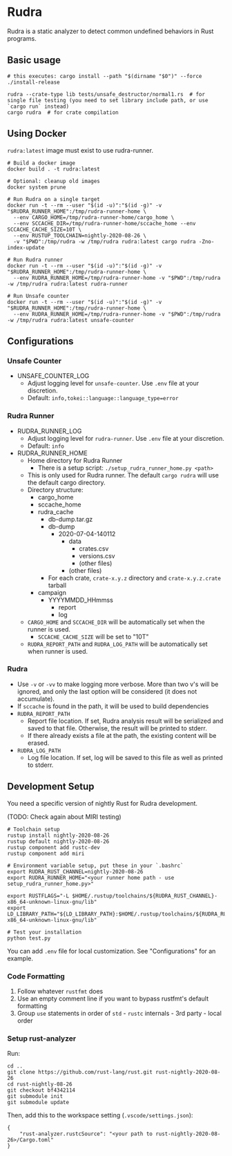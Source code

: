 # Rudra

Rudra is a static analyzer to detect common undefined behaviors in Rust programs.

## Basic usage

```
# this executes: cargo install --path "$(dirname "$0")" --force
./install-release

rudra --crate-type lib tests/unsafe_destructor/normal1.rs  # for single file testing (you need to set library include path, or use `cargo run` instead)
cargo rudra  # for crate compilation
```

## Using Docker

`rudra:latest` image must exist to use rudra-runner.

```
# Build a docker image
docker build . -t rudra:latest

# Optional: cleanup old images
docker system prune

# Run Rudra on a single target
docker run -t --rm --user "$(id -u)":"$(id -g)" -v "$RUDRA_RUNNER_HOME":/tmp/rudra-runner-home \
  --env CARGO_HOME=/tmp/rudra-runner-home/cargo_home \
  --env SCCACHE_DIR=/tmp/rudra-runner-home/sccache_home --env SCCACHE_CACHE_SIZE=10T \
  --env RUSTUP_TOOLCHAIN=nightly-2020-08-26 \
  -v "$PWD":/tmp/rudra -w /tmp/rudra rudra:latest cargo rudra -Zno-index-update

# Run Rudra runner
docker run -t --rm --user "$(id -u)":"$(id -g)" -v "$RUDRA_RUNNER_HOME":/tmp/rudra-runner-home \
  --env RUDRA_RUNNER_HOME=/tmp/rudra-runner-home -v "$PWD":/tmp/rudra -w /tmp/rudra rudra:latest rudra-runner

# Run Unsafe counter
docker run -t --rm --user "$(id -u)":"$(id -g)" -v "$RUDRA_RUNNER_HOME":/tmp/rudra-runner-home \
  --env RUDRA_RUNNER_HOME=/tmp/rudra-runner-home -v "$PWD":/tmp/rudra -w /tmp/rudra rudra:latest unsafe-counter
```

## Configurations

### Unsafe Counter

- UNSAFE_COUNTER_LOG
  - Adjust logging level for `unsafe-counter`. Use `.env` file at your discretion.
  - Default: `info,tokei::language::language_type=error`

### Rudra Runner

- RUDRA_RUNNER_LOG
  - Adjust logging level for `rudra-runner`. Use `.env` file at your discretion.
  - Default: `info`
- RUDRA_RUNNER_HOME
  - Home directory for Rudra Runner
    - There is a setup script: `./setup_rudra_runner_home.py <path>`
  - This is only used for Rudra runner. The default `cargo rudra` will use the default cargo directory.
  - Directory structure:
    - cargo_home
    - sccache_home
    - rudra_cache
      - db-dump.tar.gz
      - db-dump
        - 2020-07-04-140112
          - data
            - crates.csv
            - versions.csv
            - (other files)
          - (other files)
      - For each crate, `crate-x.y.z` directory and `crate-x.y.z.crate` tarball
    - campaign
      - YYYYMMDD_HHmmss
        - report
        - log
  - `CARGO_HOME` and `SCCACHE_DIR` will be automatically set when the runner is used.
    - `SCCACHE_CACHE_SIZE` will be set to "10T"
  - `RUDRA_REPORT_PATH` and `RUDRA_LOG_PATH` will be automatically set when runner is used.

### Rudra

- Use `-v` or `-vv` to make logging more verbose.
  More than two v's will be ignored, and only the last option will be considered (it does not accumulate).
- If `sccache` is found in the path, it will be used to build dependencies
- `RUDRA_REPORT_PATH`
  - Report file location. If set, Rudra analysis result will be serialized and
    saved to that file. Otherwise, the result will be printed to stderr.
  - If there already exists a file at the path, the existing content will be erased.
- `RUDRA_LOG_PATH`
  - Log file location. If set, log will be saved to this file as well as printed to stderr.

## Development Setup

You need a specific version of nightly Rust for Rudra development.

(TODO: Check again about MIRI testing)

```
# Toolchain setup
rustup install nightly-2020-08-26
rustup default nightly-2020-08-26
rustup component add rustc-dev
rustup component add miri

# Environment variable setup, put these in your `.bashrc`
export RUDRA_RUST_CHANNEL=nightly-2020-08-26
export RUDRA_RUNNER_HOME="<your runner home path - use setup_rudra_runner_home.py>"

export RUSTFLAGS="-L $HOME/.rustup/toolchains/${RUDRA_RUST_CHANNEL}-x86_64-unknown-linux-gnu/lib"
export LD_LIBRARY_PATH="${LD_LIBRARY_PATH}:$HOME/.rustup/toolchains/${RUDRA_RUST_CHANNEL}-x86_64-unknown-linux-gnu/lib"

# Test your installation
python test.py
```

You can add `.env` file for local customization. See "Configurations" for an example.

### Code Formatting

1. Follow whatever `rustfmt` does
2. Use an empty comment line if you want to bypass rustfmt's default formatting
3. Group `use` statements in order of `std` - `rustc` internals - 3rd party - local order

### Setup rust-analyzer

Run:
```
cd ..
git clone https://github.com/rust-lang/rust.git rust-nightly-2020-08-26
cd rust-nightly-08-26
git checkout bf4342114
git submodule init
git submodule update
```

Then, add this to the workspace setting (`.vscode/settings.json`):
```
{
    "rust-analyzer.rustcSource": "<your path to rust-nightly-2020-08-26>/Cargo.toml"
}
```
